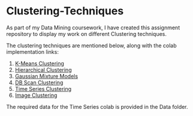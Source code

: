 # Clustering-Techniques
As part of my Data Mining coursework, I have created this assignment repository to display my work on different Clustering techniques.

The clustering techniques are mentioned below, along with the colab implementation links:
1. [K-Means Clustering](https://colab.research.google.com/drive/195DPuUuaq8gJgwHQJQjggbh8l_WiaBIq?usp=sharing)
2. [Hierarchical Clustering](https://colab.research.google.com/drive/1zhGJVGH4MYWSqwfFJxi-CHQIvgKL7lo2?usp=sharing)
3. [Gaussian Mixture Models](https://colab.research.google.com/drive/13PISHmvLmajUMHha4syzbk_O7hy-yM1K?usp=sharing)
4. [DB Scan Clustering](https://colab.research.google.com/drive/1_dNtsSFzH6CPFGaIURGQAv1zHbDwt2xk?usp=sharing)
5. [Time Series Clustering](https://colab.research.google.com/drive/1rMPhHBJcKxpRY4SzmzEMO6I6sE_G5tQp?usp=sharing)
6. [Image Clustering](https://colab.research.google.com/drive/1B036s6Htabdhqy9mqZzWjY3VD4OhlLFM?usp=sharing)

The required data for the Time Series colab is provided in the Data folder.